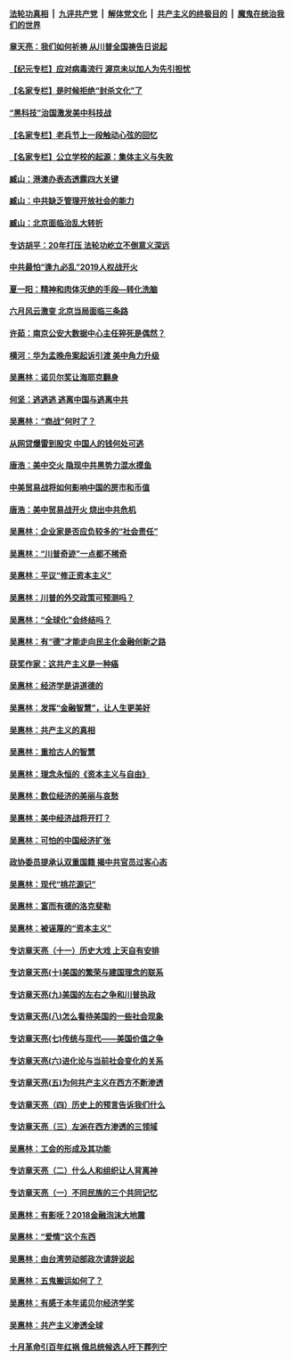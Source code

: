 

####  [法轮功真相](../../../../basic/blob/master/README.md?t=07050931) &nbsp;|&nbsp; [九评共产党](../../../../9ping.md/blob/master/README.md?t=07050931) &nbsp;|&nbsp; [解体党文化](../../../../jtdwh.md/blob/master/README.md?t=07050931)  &nbsp;|&nbsp; [共产主义的终极目的](../../../../gczydzjmd.md/blob/master/README.md?t=07050931) &nbsp;|&nbsp; [魔鬼在统治我们的世界](../../../../mgztzwmdsj.md/blob/master/README.md?t=07050931) 

#### [章天亮：我们如何祈祷 从川普全国祷告日说起](../pages/nsc423/n11944627.md?t=07050931) 

#### [【纪元专栏】应对病毒流行 渥京未以加人为先引担忧](../pages/nsc423/n11875714.md?t=07050931) 

#### [【名家专栏】是时候拒绝“封杀文化”了](../pages/nsc423/n11814093.md?t=07050931) 

#### [“黑科技”治国激发美中科技战](../pages/nsc423/n11638056.md?t=07050931) 

#### [【名家专栏】老兵节上一段触动心弦的回忆](../pages/nsc423/n11646016.md?t=07050931) 

#### [【名家专栏】公立学校的起源：集体主义与失败](../pages/nsc423/n11601833.md?t=07050931) 

#### [臧山：港澳办表态透露四大关键](../pages/nsc423/n11421628.md?t=07050931) 

#### [臧山：中共缺乏管理开放社会的能力](../pages/nsc423/n11407457.md?t=07050931) 

#### [臧山：北京面临治乱大转折](../pages/nsc423/n11406895.md?t=07050931) 

#### [专访胡平：20年打压 法轮功屹立不倒意义深远](../pages/nsc423/n11398800.md?t=07050931) 

#### [中共最怕“逢九必乱”2019人权战开火](../pages/nsc423/n11385248.md?t=07050931) 

#### [夏一阳：精神和肉体灭绝的手段—转化洗脑](../pages/nsc423/n11368250.md?t=07050931) 

#### [六月风云激变 北京当局面临三条路](../pages/nsc423/n11313668.md?t=07050931) 

#### [许茹：南京公安大数据中心主任猝死是偶然？](../pages/nsc423/n11064744.md?t=07050931) 

#### [横河：华为孟晚舟案起诉引渡 美中角力升级](../pages/nsc423/n11027230.md?t=07050931) 

#### [吴惠林：诺贝尔奖让海耶克翻身](../pages/nsc423/n10890049.md?t=07050931) 

#### [何坚：逃逃逃 逃离中国与逃离中共](../pages/nsc423/n10592891.md?t=07050931) 

#### [吴惠林：“商战”何时了？](../pages/nsc423/n10573558.md?t=07050931) 

#### [从网贷爆雷到股灾 中国人的钱何处可逃](../pages/nsc423/n10572800.md?t=07050931) 

#### [唐浩：美中交火 隐现中共黑势力混水摸鱼](../pages/nsc423/n10544040.md?t=07050931) 

#### [中美贸易战将如何影响中国的房市和币值](../pages/nsc423/n10543697.md?t=07050931) 

#### [唐浩：美中贸易战开火 烧出中共危机](../pages/nsc423/n10540126.md?t=07050931) 

#### [吴惠林：企业家是否应负较多的“社会责任”](../pages/nsc423/n10535022.md?t=07050931) 

#### [吴惠林：“川普奇迹”一点都不稀奇](../pages/nsc423/n10512808.md?t=07050931) 

#### [吴惠林：平议“修正资本主义”](../pages/nsc423/n10495724.md?t=07050931) 

#### [吴惠林：川普的外交政策可预测吗？](../pages/nsc423/n10462387.md?t=07050931) 

#### [吴惠林：“全球化”会终结吗？](../pages/nsc423/n10452838.md?t=07050931) 

#### [吴惠林：有“德”才能走向民主化金融创新之路](../pages/nsc423/n10432292.md?t=07050931) 

#### [获奖作家：这共产主义是一种癌](../pages/nsc423/n10431541.md?t=07050931) 

#### [吴惠林：经济学是讲道德的](../pages/nsc423/n10398014.md?t=07050931) 

#### [吴惠林：发挥“金融智慧”，让人生更美好](../pages/nsc423/n10375019.md?t=07050931) 

#### [吴惠林：共产主义的真相](../pages/nsc423/n10351394.md?t=07050931) 

#### [吴惠林：重拾古人的智慧](../pages/nsc423/n10337691.md?t=07050931) 

#### [吴惠林：理念永恒的《资本主义与自由》](../pages/nsc423/n10316274.md?t=07050931) 

#### [吴惠林：数位经济的美丽与哀愁](../pages/nsc423/n10292946.md?t=07050931) 

#### [吴惠林：美中经济战将开打？](../pages/nsc423/n10258825.md?t=07050931) 

#### [吴惠林：可怕的中国经济扩张](../pages/nsc423/n10219147.md?t=07050931) 

#### [政协委员提承认双重国籍 揭中共官员过客心态](../pages/nsc423/n10208809.md?t=07050931) 

#### [吴惠林：现代“桃花源记”](../pages/nsc423/n10185234.md?t=07050931) 

#### [吴惠林：富而有德的洛克斐勒](../pages/nsc423/n10142264.md?t=07050931) 

#### [吴惠林：被诬蔑的“资本主义”](../pages/nsc423/n10124816.md?t=07050931) 

#### [专访章天亮（十一）历史大戏 上天自有安排](../pages/nsc423/n10094905.md?t=07050931) 

#### [专访章天亮(十)美国的繁荣与建国理念的联系](../pages/nsc423/n10094899.md?t=07050931) 

#### [专访章天亮(九)美国的左右之争和川普执政](../pages/nsc423/n10094889.md?t=07050931) 

#### [专访章天亮(八)怎么看待美国的一些社会现象](../pages/nsc423/n10094857.md?t=07050931) 

#### [专访章天亮(七)传统与现代——美国价值之争](../pages/nsc423/n10093140.md?t=07050931) 

#### [专访章天亮(六)进化论与当前社会变化的关系](../pages/nsc423/n10092036.md?t=07050931) 

#### [专访章天亮(五)为何共产主义在西方不断渗透](../pages/nsc423/n10083620.md?t=07050931) 

#### [专访章天亮（四）历史上的预言告诉我们什么](../pages/nsc423/n10083606.md?t=07050931) 

#### [专访章天亮（三）左派在西方渗透的三领域](../pages/nsc423/n10081115.md?t=07050931) 

#### [吴惠林：工会的形成及其功能](../pages/nsc423/n10080633.md?t=07050931) 

#### [专访章天亮（二）什么人和组织让人背离神](../pages/nsc423/n10076637.md?t=07050931) 

#### [专访章天亮（一）不同民族的三个共同记忆](../pages/nsc423/n10074188.md?t=07050931) 

#### [吴惠林：有影呒？2018金融泡沫大地震](../pages/nsc423/n10040534.md?t=07050931) 

#### [吴惠林：“爱情”这个东西](../pages/nsc423/n10019423.md?t=07050931) 

#### [吴惠林：由台湾劳动部政次请辞说起](../pages/nsc423/n9979679.md?t=07050931) 

#### [吴惠林：五鬼搬运如何了？](../pages/nsc423/n9925338.md?t=07050931) 

#### [吴惠林：有感于本年诺贝尔经济学奖](../pages/nsc423/n9871883.md?t=07050931) 

#### [吴惠林：共产主义渗透全球](../pages/nsc423/n9812748.md?t=07050931) 

#### [十月革命引百年红祸 俄总统候选人吁下葬列宁](../pages/nsc423/n9810182.md?t=07050931) 

